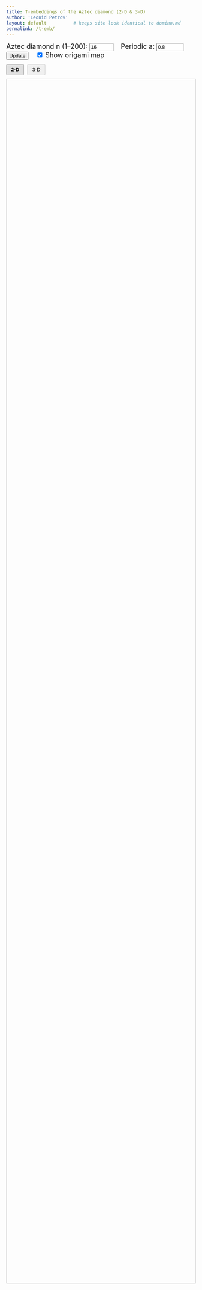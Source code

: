 ```yaml
---
title: T‑embeddings of the Aztec diamond (2‑D & 3‑D)
author: 'Leonid Petrov'
layout: default          # keeps site look identical to domino.md
permalink: /t-emb/
---
```


<!-- === Parameter controls shared by both panes === -->
<div id="controls" style="font-size:18px;margin-bottom:12px">
  <label>Aztec diamond n (1–200):</label>
  <input id="n-input" type="number" value="16" min="1" max="200" step="1">
  <label style="margin-left:15px">Periodic a:</label>
  <input id="a-input" type="number" value="0.8" min="0.1" max="10" step="0.1">
  <button id="update-btn">Update</button>
  <label style="margin-left:15px">
    <input id="show-origami" type="checkbox" checked>
    Show origami map
  </label>
</div>

<!-- === View toggle === -->
<div class="view-toggle" style="margin-bottom:10px">
  <button id="view-2d-btn" class="active">2‑D</button>
  <button id="view-3d-btn">3‑D</button>
</div>

<!-- === Two panes === -->
<div class="visualization-container">
  <svg id="t-emb-2d" viewBox="-1 -1 2 2" style="width:100%;height:80vh;border:1px solid #ccc;"></svg>
  <div id="t-emb-3d"  style="display:none;width:100%;height:80vh;"></div>
</div>

<style>
  /* Layout for the visualization panes */
  .visualization-container {
    width: 100%;
    position: relative;
  }

  .viz-pane {
    width: 100%;
    margin-bottom: 15px;
  }

  /* View toggle and display options styling */
  .view-toggle, .display-options {
    margin-bottom: 10px;
  }

  .view-toggle button {
    padding: 6px 12px;
    margin-right: 5px;
    border: 1px solid #ccc;
    background-color: #f0f0f0;
    border-radius: 3px;
    cursor: pointer;
  }

  .view-toggle button.active {
    background-color: #e0e0e0;
    font-weight: bold;
    border-color: #999;
  }

  /* Vertex and edge styles */
  .vertex {
    fill: black;
    stroke: none;
    r: 0.001;
  }

  .edge {
    stroke: black;
    stroke-width: 0.001;
    fill: none;
  }

  /* Responsive design */
  @media (max-width: 768px) {
    #t-emb-2d, #t-emb-3d {
      height: 65vh;
    }
  }

  @media (max-width: 600px) {
    #t-emb-2d, #t-emb-3d {
      height: 60vh;
    }
  }

  /* Styling for buttons and controls */
  button {
    cursor: pointer;
  }

  /* --- origami (O‑embedding) --- */
  .o-edge    { stroke:red; stroke-width:0.0003px; fill:none; }
  .o-vertex  { fill:red;   stroke:none;  r:0.0005;  opacity:0.7; }
</style>

<script src="/js/d3.v7.min.js"></script>
<script src="/js/three.min.js"></script>
<script src="/js/OrbitControls.js"></script>

<!-- WASM/JS produced from the single C++ core -->
<script src="/s/t-emb.js"></script>   <!-- same module drives BOTH views -->

<script>
/* ---------- 4.1 globals ---------- */
let cached = null;            // {n, a, data} or null
let scene, camera, renderer, controls;   // 3‑D objects

/* ---------- 4.2 WASM wrappers ---------- */
let doTembInitialized = false;

Module.onRuntimeInitialized = () => {
  window.doTemb = Module.cwrap('doTembJSONwithA','number',['number','number'],{async:true});
  window.freeStr = Module.cwrap('freeString',null,['number']);
  doTembInitialized = true;
  // Initial update once module is ready
  update();
};

/* ---------- 4.3 helpers ---------- */
async function fetchEmbedding(n,a){
  if (cached && cached.n===n && Math.abs(cached.a-a)<1e-12) return cached.data;
  const ptr = await doTemb(n,a);
  const json = Module.UTF8ToString(ptr);
  freeStr(ptr);
  cached = {n,a,data:JSON.parse(json)};
  return cached.data;
}

/* ---------- 4.4 2‑D drawing ---------- */
function draw2D(data){
  const svg   = d3.select("#t-emb-2d");
  svg.selectAll("*").remove();
  const g          = svg.append("g");
  const TContainer = g.append("g").attr("class","t-container");        // existing content
  const OContainer = g.append("g")
      .attr("class","o-container")
      .style("visibility",
             document.getElementById("show-origami").checked ? "visible" : "hidden");

  const T     = data.T;

  // Helper function to safely get real component
  const getReal = (point) => {
    if (!point) return 0;
    if (typeof point.re === 'number') return point.re;
    if (typeof point.real === 'number') return point.real;
    if (typeof point[0] === 'number') return point[0]; // Array format
    return 0;
  };

  // Helper function to safely get imaginary component
  const getImag = (point) => {
    if (!point) return 0;
    if (typeof point.im === 'number') return point.im;
    if (typeof point.imag === 'number') return point.imag;
    if (typeof point[1] === 'number') return point[1]; // Array format
    return 0;
  };

  /* build edges exactly like in the standalone 2‑D page */
  const edges = buildEdges(T, cached.n);
  addBoundaryRingEdges(T, edges, cached.n);

  TContainer.selectAll("line.edge").data(edges).join("line")
   .attr("class","edge")
   .attr("x1", d => getReal(T[d[0]]))
   .attr("y1", d => -getImag(T[d[0]]))
   .attr("x2", d => getReal(T[d[1]]))
   .attr("y2", d => -getImag(T[d[1]]));

  TContainer.selectAll("circle.vert").data(T).join("circle")
   .attr("class","vertex").attr("r",0.001)
   .attr("cx", d => getReal(d))
   .attr("cy", d => -getImag(d));

  // --- build and draw O‑edges / O‑vertices (origami map) ---
  const Oedges = buildEdges(data.O, cached.n);
  addBoundaryRingEdges(data.O, Oedges, cached.n);

  OContainer.append("g")
    .selectAll("line.o-edge")
    .data(Oedges).join("line")
    .attr("class","o-edge")
    .attr("x1", d => data.O[d[0]].re)
    .attr("y1", d => -data.O[d[0]].im)
    .attr("x2", d => data.O[d[1]].re)
    .attr("y2", d => -data.O[d[1]].im);

  OContainer.append("g")
    .selectAll("circle.o-vertex")
    .data(data.O.filter(v => Math.abs(v.re)+Math.abs(v.im) > 1e-10))
    .join("circle")
    .attr("class","o-vertex")
    .attr("cx", d => d.re)
    .attr("cy", d => -d.im);

  /* No need for auto-scale with viewBox - the SVG viewBox already handles scaling for us */

  /* optional zoom */
  svg.call(d3.zoom().scaleExtent([0.5,30]).on("zoom",e=>g.attr("transform",e.transform)));
}

/* ---------- 4.5 3‑D drawing ---------- */
function initThree(){
  const div = document.getElementById("t-emb-3d");
  div.innerHTML = "";
  const w = div.clientWidth;
  const h = div.clientHeight;

  // Initialize the scene
  scene = new THREE.Scene();
  scene.background = new THREE.Color(0xffffff);

  // Set up camera with appropriate near and far planes
  camera = new THREE.PerspectiveCamera(45, w/h, 0.0001, 10000);
  camera.position.set(0, 0, 3);
  camera.lookAt(0, 0, 0);

  // Set up renderer with antialiasing
  renderer = new THREE.WebGLRenderer({antialias: true});
  renderer.setSize(w, h);
  div.appendChild(renderer.domElement);

  // Set up orbit controls with min/max distances
  controls = new THREE.OrbitControls(camera, renderer.domElement);
  controls.minDistance = 0.0001;
  controls.maxDistance = 5000;
  controls.enableZoom = true;

  // Handle window resize
  window.addEventListener('resize', () => {
    if (renderer) {
      const newWidth = div.clientWidth;
      const newHeight = div.clientHeight;
      camera.aspect = newWidth / newHeight;
      camera.updateProjectionMatrix();
      renderer.setSize(newWidth, newHeight);
    }
  });

  // Start animation loop
  animate();
}

function animate(){
  requestAnimationFrame(animate);
  controls.update();
  renderer.render(scene, camera);
}

// ---------- 4.5 3‑D drawing ----------
function draw3D(data){
  /* ----------------- INITIAL SETUP ----------------- */
  if (!renderer) initThree();
  scene.clear();

  const T = data.T;                     // T‑vertices in the JSON
  const OImMap = new Map();             // lookup: (k,j) ↦ Im(O)

  /* ---- map O‑vertices to z‑coordinates, if present ---- */
  if (data.O && Array.isArray(data.O)){
    data.O.forEach(o=>{
      if (o && o.k!==undefined && o.j!==undefined && o.im!==undefined){
        OImMap.set(`${o.k},${o.j}`, o.im);
      }
    });
  }

  /* ------------------------------------------------------------------
     Guarantee a height entry for the central vertex (k,j) = (0,0).

     – If an O‑vertex with those indices exists, use its imaginary part.
     – Otherwise approximate by averaging the four neighbours that *do*
       lie in OImMap.  This prevents the centre from defaulting to 0 and
       eliminates the fan‑out artefact.
  ------------------------------------------------------------------- */
  if (!OImMap.has('0,0')) {
    const centreO = data.O?.find(o => o.k === 0 && o.j === 0 && o.im!==undefined);
    if (centreO) {
      OImMap.set('0,0', centreO.im);
    } else {
      const neighKeys = ['1,0','-1,0','0,1','0,-1'].filter(key => OImMap.has(key));
      if (neighKeys.length) {
        const avg = neighKeys.reduce((s,k)=>s+OImMap.get(k),0)/neighKeys.length;
        OImMap.set('0,0', avg);
      } else {
        // fall back: give the centre a tiny lift so it is distinct
        OImMap.set('0,0', 1e-6);
      }
    }
  }


  /* ---- build interior + boundary edges ---- */
  const Tedges = buildEdges(T, cached.n);
  addBoundaryRingEdges(T, Tedges, cached.n);

  const originIndex = T.findIndex(v => v && v.k === 0 && v.j === 0);
  const edges = Tedges;

  /* ---- material for lines ---- */
  const material = new THREE.LineBasicMaterial({ color: 0x000000 });

  /* ---- build THREE.BufferGeometry from the filtered edge list ---- */
  const positions = new Float32Array(edges.length * 6);   // 2 × 3 coords
  for (let e = 0; e < edges.length; ++e){
    const [i1,i2] = edges[e];
    const v1 = T[i1], v2 = T[i2];

    const z1 = OImMap.get(`${v1.k},${v1.j}`) ?? 0;
    const z2 = OImMap.get(`${v2.k},${v2.j}`) ?? 0;

    positions.set([ v1.re, -v1.im, z1,
                    v2.re, -v2.im, z2 ], e*6);
  }

  const geometry = new THREE.BufferGeometry();
  geometry.setAttribute('position', new THREE.BufferAttribute(positions,3));
  const lineGroup = new THREE.LineSegments(geometry, material);
  scene.add(lineGroup);

  /* ===============================================================
     ❷  ***REMOVE SPHERES***  – no decorative vertices any more
     (The old sphere/InstancedMesh code block has been deleted.)
  ================================================================== */

  /* ---- camera framing ---- */
  camera.position.set(0.5, -0.5, 2);
  camera.lookAt(0,0,0);
  controls.update();
}

// Build the interior edges among T- or O-vertices
function buildEdges(vertices, n) {
  // Helper function to safely get k,j coordinates
  const getCoords = (v) => {
    if (!v) return { k: 0, j: 0 };
    const k = v.k !== undefined ? v.k : 0;
    const j = v.j !== undefined ? v.j : 0;
    return { k, j };
  };

  // Create a mapping from coordinates to vertex index
  const indexMap = new Map();
  if (!vertices || !Array.isArray(vertices)) {
    return [];
  }

  vertices.forEach((v, idx) => {
    if (v) {
      const { k, j } = getCoords(v);
      indexMap.set(`${k},${j}`, idx);
    }
  });

  const edges = [];
  const neighborSteps = [
    { dk:  1, dj:  0 },
    { dk: -1, dj:  0 },
    { dk:  0, dj:  1 },
    { dk:  0, dj: -1 },
  ];
  const isBoundary = (k,j) => (Math.abs(k)+Math.abs(j) === n);

  // Add special edges connecting corners and boundary
  const specialEdges = [
    // Connect the four corners of the Aztec diamond
    { from: { k: 0, j: n }, to: { k: n, j: 0 } },
    { from: { k: 0, j: -n}, to: { k: n, j: 0 } },
    { from: { k: 0, j: -n}, to: { k: -n, j: 0 } },
    { from: { k: 0, j: n }, to: { k: -n, j: 0 } },
    // Direct connections among boundary
    { from: { k: n-1,  j: 0 },   to: { k: n,    j: 0 } },
    { from: { k: 0,     j: n-1 }, to: { k: 0,    j: n } },
    { from: { k: -(n-1),j: 0 },   to: { k: -n,   j: 0 } },
    { from: { k: 0,     j: -(n-1) }, to: { k: 0,    j: -n } }
  ];


  // Add edges between special vertices
  specialEdges.forEach(s => {
    const fromKey = `${s.from.k},${s.from.j}`;
    const toKey   = `${s.to.k},${s.to.j}`;
    if (indexMap.has(fromKey) && indexMap.has(toKey)) {
      const i1 = indexMap.get(fromKey);
      const i2 = indexMap.get(toKey);
      edges.push([Math.min(i1, i2), Math.max(i1, i2)]);
    }
  });

  // Add edges to neighbor steps, avoiding boundary/interior mismatches
  vertices.forEach((v, idx) => {
    if (!v) return;

    const { k, j } = getCoords(v);

    neighborSteps.forEach(step => {
      const nk = k + step.dk;
      const nj = j + step.dj;
      const key = `${nk},${nj}`;

      if (!indexMap.has(key)) return;
      const nbrIdx = indexMap.get(key);

      // If exactly one endpoint is boundary and the other is interior, skip:
      const oneIsBoundary = isBoundary(k,j) ^ isBoundary(nk,nj);
      if (!oneIsBoundary) {
        // Avoid duplicating edges
        if (nbrIdx > idx) {
          edges.push([idx, nbrIdx]);
        }
      }
    });
  });

  return edges;
}

// Connect boundary ring
function addBoundaryRingEdges(vertices, edges, n) {
  // Helper function to safely get k,j coordinates
  const getCoords = (v) => {
    if (!v) return { k: 0, j: 0 };
    const k = v.k !== undefined ? v.k : 0;
    const j = v.j !== undefined ? v.j : 0;
    return { k, j };
  };

  // Helper function to safely get real component
  const getReal = (point) => {
    if (!point) return 0;
    if (typeof point.re === 'number') return point.re;
    if (typeof point.real === 'number') return point.real;
    if (typeof point[0] === 'number') return point[0]; // Array format
    return 0;
  };

  // Helper function to safely get imaginary component
  const getImag = (point) => {
    if (!point) return 0;
    if (typeof point.im === 'number') return point.im;
    if (typeof point.imag === 'number') return point.imag;
    if (typeof point[1] === 'number') return point[1]; // Array format
    return 0;
  };

  // Find vertices on the boundary (k+j = n-1)
  const boundaryIndices = [];
  if (!vertices || !Array.isArray(vertices) || !edges) {
    return;
  }

  vertices.forEach((v, idx) => {
    if (!v) return;
    const { k, j } = getCoords(v);
    if (Math.abs(k) + Math.abs(j) === n-1) {
      boundaryIndices.push(idx);
    }
  });

  if (boundaryIndices.length === 0) return;

  // Sort boundary vertices by angle and connect them in order
  boundaryIndices.sort((iA, iB) => {
    const vA = vertices[iA];
    const vB = vertices[iB];
    const aA = Math.atan2(getImag(vA), getReal(vA));
    const aB = Math.atan2(getImag(vB), getReal(vB));
    return aA - aB;
  });

  // Connect in sequence
  for (let i = 0; i < boundaryIndices.length; i++) {
    const iA = boundaryIndices[i];
    const iB = boundaryIndices[(i+1) % boundaryIndices.length];
    edges.push([Math.min(iA, iB), Math.max(iA, iB)]);
  }

}

/* ---------- 4.6 UI wiring ---------- */
async function update(){
  if (!doTembInitialized) {
    return;
  }

  try {
    const n=parseInt(document.getElementById("n-input").value,10);
    const a=parseFloat(document.getElementById("a-input").value);
    const data=await fetchEmbedding(n,a);


    if (document.getElementById("view-2d-btn").classList.contains("active")) {
      draw2D(data);
    } else {
      draw3D(data);
    }
  } catch (err) {
  }
}
document.getElementById("update-btn").onclick = update;

/* toggle buttons */
document.getElementById("view-2d-btn").onclick = ()=>{
  document.getElementById("view-2d-btn").classList.add("active");
  document.getElementById("view-3d-btn").classList.remove("active");
  document.getElementById("t-emb-2d").style.display="block";
  document.getElementById("t-emb-3d").style.display="none";
  if (cached) draw2D(cached.data);
};
document.getElementById("view-3d-btn").onclick = ()=>{
  document.getElementById("view-3d-btn").classList.add("active");
  document.getElementById("view-2d-btn").classList.remove("active");
  document.getElementById("t-emb-3d").style.display="block";
  document.getElementById("t-emb-2d").style.display="none";
  if (cached) draw3D(cached.data);
};

document.getElementById("show-origami").addEventListener("change", function () {
  d3.select(".o-container")
     .style("visibility", this.checked ? "visible" : "hidden");
});
</script>
